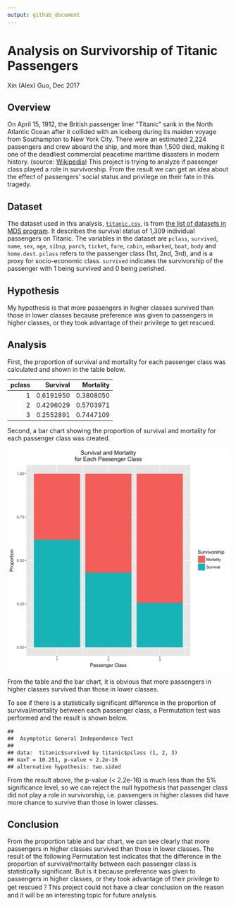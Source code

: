 ```yaml
---
output: github_document
---
```






# Analysis on Survivorship of Titanic Passengers

Xin (Alex) Guo, Dec 2017

## Overview

On April 15, 1912, the British passenger liner "Titanic" sank in the North Atlantic Ocean after it collided with an iceberg during its maiden voyage from Southampton to New York City. There were an estimated 2,224 passengers and crew aboard the ship, and more than 1,500 died, making it one of the deadliest commercial peacetime maritime disasters in modern history. (source: [Wikipedia](https://en.wikipedia.org/wiki/RMS_Titanic)) This project is trying to analyze if passenger class played a role in survivorship. From the result we can get an idea about the effect of passengers' social status and privilege on their fate in this tragedy.

## Dataset

The dataset used in this analysis, [`titanic.csv`](https://github.com/alexguoxin/Survivorship-of-Titanic-Passengers/blob/master/data/titanic.csv), is from [the list of datasets in MDS program](https://github.ubc.ca/ubc-mds-2017/datasets). It describes the survival status of 1,309 individual passengers on Titanic. The variables in the dataset are `pclass`, `survived`, `name`, `sex`, `age`, `sibsp`, `parch`, `ticket`, `fare`, `cabin`, `embarked`, `boat`, `body` and `home.dest`. `pclass` refers to the passenger class (1st, 2nd, 3rd), and is a proxy for socio-economic class. `survived` indicates the survivorship of the passenger with 1 being survived and 0 being perished. 

## Hypothesis

My hypothesis is that more passengers in higher classes survived than those in lower classes because preference was given to passengers in higher classes, or they took advantage of their privilege to get rescued.

## Analysis

First, the proportion of survival and mortality for each passenger class was calculated and shown in the table below.


| pclass|  Survival| Mortality|
|------:|---------:|---------:|
|      1| 0.6191950| 0.3808050|
|      2| 0.4296029| 0.5703971|
|      3| 0.2552891| 0.7447109|

Second, a bar chart showing the proportion of survival and mortality for each passenger class was created.

![](../results/figure/bar_chart.png)

From the table and the bar chart, it is obvious that more passengers in higher classes survived than those in lower classes.

To see if there is a statistically significant difference in the proportion of survival/mortality between each passenger class, a Permutation test was performed and the result is shown below.


```
## 
## 	Asymptotic General Independence Test
## 
## data:  titanic$survived by titanic$pclass (1, 2, 3)
## maxT = 10.251, p-value < 2.2e-16
## alternative hypothesis: two.sided
```

From the result above, the p-value (< 2.2e-16) is much less than the 5% significance level, so we can reject the null hypothesis that passenger class did not play a role in survivorship, i.e. passengers in higher classes did have more chance to survive than those in lower classes. 

## Conclusion

From the proportion table and bar chart, we can see clearly that more passengers in higher classes survived than those in lower classes. The result of the following Permutation test indicates that the difference in the proportion of survival/mortality between each passenger class is statistically significant. But is it because preference was given to passengers in higher classes, or they took advantage of their privilege to get rescued？This project could not have a clear conclusion on the reason and it will be an interesting topic for future analysis.
